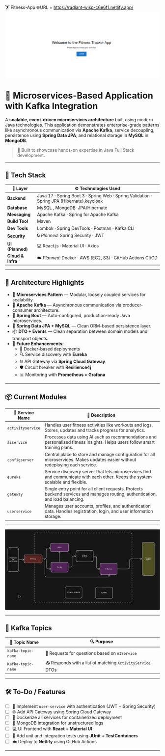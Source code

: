 🏋️ Fitness-App
🌐URL = https://radiant-wisp-c6e6f1.netlify.app/
![App UI](https://github.com/Sumnatkumar/fitness-microservices/blob/main/FitnessAppLogin.png)

# 🚀 Microservices-Based Application with Kafka Integration

A **scalable, event-driven microservices architecture** built using modern Java technologies.
This application demonstrates enterprise-grade patterns like asynchronous communication via **Apache Kafka**, service decoupling, persistence using **Spring Data JPA**, and relational storage in **MySQL** in **MongoDB**.

> 🧠 Built to showcase hands-on expertise in Java Full Stack development.


---

## 🧰 Tech Stack

| 🧩 Layer        | ⚙️ Technologies Used                                                                 |
|----------------|----------------------------------------------------------------------------------------|
| **Backend**     | Java 17 · Spring Boot 3 · Spring Web · Spring Validation · Spring JPA (Hibernate),keycloak     |
| **Database**    | MySQL , MongoDB· JPA/Hibernate                                                                 |
| **Messaging**   | Apache Kafka · Spring for Apache Kafka                                                |
| **Build Tool**  | Maven                                                                                 |
| **Dev Tools**   | Lombok · Spring DevTools · Postman · Kafka CLI                                        |
| **Security**    | 🔒 _Planned:_ Spring Security · JWT                                                   |
| **UI (Planned)**| 💻 React.js · Material UI · Axios                                                       |
| **Cloud & Infra**| ☁️ _Planned:_ Docker · AWS (EC2, S3) · GitHub Actions CI/CD                          |

---


## 🧱 Architecture Highlights

- 🧬 **Microservices Pattern** — Modular, loosely coupled services for scalability.
- 📩 **Apache Kafka** — Asynchronous communication via producer-consumer architecture.
- 🔧 **Spring Boot** — Auto-configured, production-ready Java microservices.
- 💾 **Spring Data JPA + MySQL** — Clean ORM-based persistence layer.
- 📦 **DTO + Events** — Clean separation between domain models and transport objects.
- 🔮 **Future Enhancements**:
  - 🐳 Docker-based deployments
  - 🔍 Service discovery with **Eureka**
  - 🌐 API Gateway via **Spring Cloud Gateway**
  - 🛡️ Circuit breaker with **Resilience4j**
  - 📊 Monitoring with **Prometheus + Grafana**

---

## 📦 Current Modules

| 🧩 Service Name  | 📄 Description                                                                                                               |
|------------------|-------------------------------------------------------------------------------------------------------------------------------|
| `activityservice`| Handles user fitness activities like workouts and logs. Stores, updates and tracks progress for analytics.                    |
| `aiservice`      | Processes data using AI such as recommendations and personalized fitness insights. Helps users follow smart training plans.   |
| `configserver`   | Central place to store and manage configuration for all microservices. Makes updates easier without redeploying each service. |
| `eureka`         | Service discovery server that lets microservices find and communicate with each other. Keeps the system scalable and flexible.|
| `gateway`        | Single entry point for all client requests. Protects backend services and manages routing, authentication, and load balancing.|
| `userservice`    | Manages user accounts, profiles, and authentication data. Handles registration, login, and user information storage.          |

---
![App UI](https://github.com/Sumnatkumar/fitness-microservices/blob/main/ArchitfitnessAI.png)


---

## 📨 Kafka Topics

| 🧵 Topic Name              | 🔍 Purpose                                                  |
|----------------------------|--------------------------------------------------------------|
| `kafka-topic-name`         | 🔄 Requests for questions based on `AIService`              |
| `Kafka-topic-name`         | 📤 Responds with a list of matching `ActivityService` DTOs  |

---

## 🛠️ To-Do /  Features

- [ ] 🔐 Implement `user-service` with authentication (JWT + Spring Security)
- [ ] 🌐 Add API Gateway using Spring Cloud Gateway
- [ ] 🐳 Dockerize all services for containerized deployment
- [ ] 📁 MongoDB integration for unstructured logs
- [ ] 💻 UI Frontend with **React + Material UI**
- [ ] 🧪 Add unit and integration tests using **JUnit + TestContainers**
- [ ] ☁️ Deploy to **Netlify** using GitHub Actions

---

